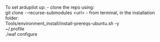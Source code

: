 To set ardupilot up:
    - clone the repo using: <br />
        git clone --recurse-submodules \<url\>
    - from terminal, in the installation folder:<br />
        Tools/environment_install/install-prereqs-ubuntu.sh -y<br />
        ~/.profile <br />
        ./waf configure
